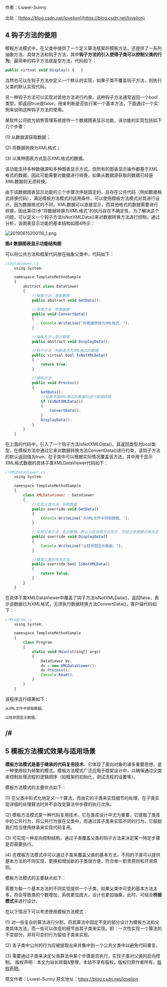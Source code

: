 

  
作者：Liuwei-Sunny

出处：[https://blog.csdn.net/lovelion](https://blog.csdn.net/lovelion)

## 4 钩子方法的使用

模板方法模式中，在父类中提供了一个定义算法框架的模板方法，还提供了一系列抽象方法、具体方法和钩子方法，其中**钩子方法的引入使得子类可以控制父类的行为**。最简单的钩子方法就是空方法，代码如下：

```js 
public virtual void Display() {   }
```

当然也可以在钩子方法中定义一个默认的实现，如果子类不覆盖钩子方法，则执行父类的默认实现代码。

另一种钩子方法可以实现对其他方法进行约束，这种钩子方法通常返回一个bool类型，即返回true或false，用来判断是否执行某一个基本方法，下面通过一个实例来说明这种钩子方法的使用。

某软件公司欲为销售管理系统提供一个数据图表显示功能，该功能的实现包括如下几个步骤：

(1) 从数据源获取数据；

(2) 将数据转换为XML格式；

(3) 以某种图表方式显示XML格式的数据。

该功能支持多种数据源和多种图表显示方式，但所有的图表显示操作都基于XML格式的数据，因此可能需要对数据进行转换，如果从数据源获取的数据已经是XML数据则无须转换。

由于该数据图表显示功能的三个步骤次序是固定的，且存在公共代码（例如数据格式转换代码），满足模板方法模式的适用条件，可以使用模板方法模式对其进行设计。因为数据格式的不同，XML数据可以直接显示，而其他格式的数据需要进行转换，因此第(2)步“将数据转换为XML格式”的执行存在不确定性，为了解决这个问题，可以定义一个钩子方法IsNotXMLData()来对数据转换方法进行控制。通过分析，该图表显示功能的基本结构如图4所示：

![20190615200116_1.png](https://gitee.com/hezhiyuan007/java-study/raw/master/images/DesignMode2/ffc50b89-bdf4-4906-baf6-2a3ee03b671f.png)

**图4 数据图表显示功能结构图**

可以将公共方法和框架代码放在抽象父类中，代码如下：

```js 
//DataViewer.cs
    using System;

    namespace TemplateMethodSample
    {
        abstract class DataViewer
        {
            //抽象方法：获取数据
            public abstract void GetData();

            //具体方法：转换数据
            public void ConvertData()
            {
                Console.WriteLine("将数据转换为XML格式。");
            }

            //抽象方法：显示数据
            public abstract void DisplayData();

            //钩子方法：判断是否为XML格式的数据
            public virtual bool IsNotXMLData()
            {
                return true;
            }

            //模板方法
            public void Process()
            {
                GetData();
                //如果不是XML格式的数据则进行数据转换
                if (IsNotXMLData())
                {
                    ConvertData();
                }
                DisplayData();
            }
        }
    }
```

在上面的代码中，引入了一个钩子方法IsNotXMLData()，其返回类型为bool类型，在模板方法中通过它来对数据转换方法ConvertData()进行约束，该钩子方法的默认返回值为true，在子类中可以根据实际情况覆盖该方法，其中用于显示XML格式数据的具体子类XMLDataViewer代码如下：


```js 
//XMLDataViewer.cs
    using System;

    namespace TemplateMethodSample
    {
        class XMLDataViewer : DataViewer
        {
            //实现父类方法：获取数据
            public override void GetData()
            {
                Console.WriteLine("从XML文件中获取数据。");
            }

            //实现父类方法：显示数据，默认以柱状图方式显示，可结合桥接模式来改进
            public override void DisplayData()
            {
                Console.WriteLine("以柱状图显示数据。");
            }

            //覆盖父类的钩子方法
            public override bool IsNotXMLData()
            {
                return false;
            }
        }
    }
```

在具体子类XMLDataViewer中覆盖了钩子方法IsNotXMLData()，返回false，表示该数据已为XML格式，无须执行数据转换方法ConvertData()，客户端代码如下：


```js 
//Program.cs
    using System;

    namespace TemplateMethodSample
    {
        class Program
        {
            static void Main(string[] args)
            {
                DataViewer dv;
                dv = new XMLDataViewer();
                dv.Process();
                Console.Read();
            }
        }
    }
```

该程序运行结果如下：


```js 
从XML文件中获取数据。

以柱状图显示数据。
```

## /#

## 5 模板方法模式效果与适用场景

**模板方法模式是基于继承的代码复用技术**，它体现了面向对象的诸多重要思想，是一种使用较为频繁的模式。模板方法模式广泛应用于框架设计中，以确保通过父类来控制处理流程的逻辑顺序（如框架的初始化，测试流程的设置等）。

模板方法模式的主要优点如下：

(1) 在父类中形式化地定义一个算法，而由它的子类来实现细节的处理，在子类实现详细的处理算法时并不会改变算法中步骤的执行次序。

(2) 模板方法模式是一种代码复用技术，它在类库设计中尤为重要，它提取了类库中的公共行为，将公共行为放在父类中，而通过其子类来实现不同的行为，它鼓励我们恰当使用继承来实现代码复用。

(3) 可实现一种反向控制结构，通过子类覆盖父类的钩子方法来决定某一特定步骤是否需要执行。

(4) 在模板方法模式中可以通过子类来覆盖父类的基本方法，不同的子类可以提供基本方法的不同实现，更换和增加新的子类很方便，符合单一职责原则和开闭原则。

模板方法模式的主要缺点如下：

需要为每一个基本方法的不同实现提供一个子类，如果父类中可变的基本方法太多，将会导致类的个数增加，系统更加庞大，设计也更加抽象，此时，可结合**桥接模式**来进行设计。

在以下情况下可以考虑使用模板方法模式：

(1) 对一些复杂的算法进行分割，将其算法中固定不变的部分设计为模板方法和父类具体方法，而一些可以改变的细节由其子类来实现。即：一次性实现一个算法的不变部分，并将可变的行为留给子类来实现。

(2) 各子类中公共的行为应被提取出来并集中到一个公共父类中以避免代码重复。

(3) 需要通过子类来决定父类算法中某个步骤是否执行，实现子类对父类的反向控制。
版权声明：本文为站长转载&整理，本站不享有版权，版权归原作者所有，[版权声明](https://gitee.com/hezhiyuan007/java-notes/raw/master/disclaimer.md)。




原文作者：Liuwei-Sunny 原文地址：https://blog.csdn.net/lovelion
